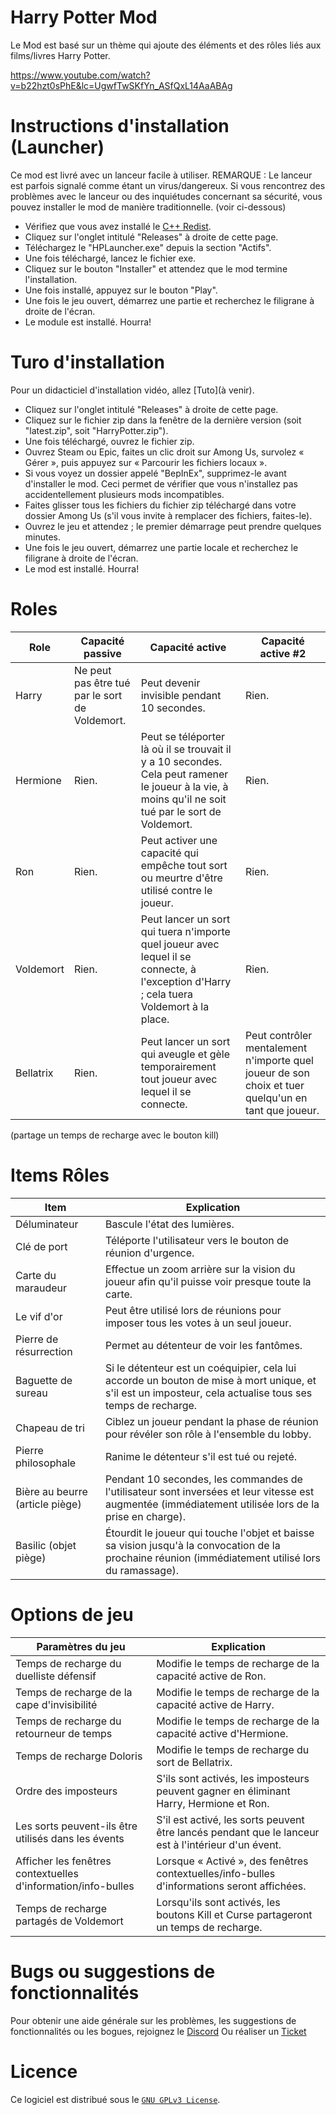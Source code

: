 # Harry Potter Mod
Le Mod est basé sur un thème qui ajoute des éléments et des rôles liés aux films/livres Harry Potter.

https://www.youtube.com/watch?v=b22hzt0sPhE&lc=UgwfTwSKfYn_ASfQxL14AaABAg

# Instructions d'installation (Launcher)

Ce mod est livré avec un lanceur facile à utiliser. REMARQUE : Le lanceur est parfois signalé comme étant un virus/dangereux. Si vous rencontrez des problèmes avec le lanceur ou des inquiétudes concernant sa sécurité, vous pouvez installer le mod de manière traditionnelle. (voir ci-dessous)

- Vérifiez que vous avez installé le [C++ Redist](https://aka.ms/vs/16/release/vc_redist.x86.exe).
- Cliquez sur l'onglet intitulé "Releases" à droite de cette page.
- Téléchargez le "HPLauncher.exe" depuis la section "Actifs".
- Une fois téléchargé, lancez le fichier exe.
- Cliquez sur le bouton "Installer" et attendez que le mod termine l'installation.
- Une fois installé, appuyez sur le bouton "Play".
- Une fois le jeu ouvert, démarrez une partie et recherchez le filigrane à droite de l'écran.
- Le module est installé. Hourra!

# Turo d'installation

Pour un didacticiel d'installation vidéo, allez [Tuto](à venir).

- Cliquez sur l'onglet intitulé "Releases" à droite de cette page.
- Cliquez sur le fichier zip dans la fenêtre de la dernière version (soit "latest.zip", soit "HarryPotter.zip").
- Une fois téléchargé, ouvrez le fichier zip.
- Ouvrez Steam ou Epic, faites un clic droit sur Among Us, survolez « Gérer », puis appuyez sur « Parcourir les fichiers locaux ».
- Si vous voyez un dossier appelé "BepInEx", supprimez-le avant d'installer le mod. Ceci permet de vérifier que vous n'installez pas accidentellement plusieurs mods incompatibles. 
- Faites glisser tous les fichiers du fichier zip téléchargé dans votre dossier Among Us (s'il vous invite à remplacer des fichiers, faites-le).
- Ouvrez le jeu et attendez ; le premier démarrage peut prendre quelques minutes.
- Une fois le jeu ouvert, démarrez une partie locale et recherchez le filigrane à droite de l'écran.
- Le mod est installé. Hourra!

# Roles

Role  | Capacité passive |  Capacité active  |  Capacité active #2
------------- | ------------- | ------------- | -------------
Harry  |  Ne peut pas être tué par le sort de Voldemort.  | Peut devenir invisible pendant 10 secondes.  | Rien.
Hermione  | Rien.  |  Peut se téléporter là où il se trouvait il y a 10 secondes. Cela peut ramener le joueur à la vie, à moins qu'il ne soit tué par le sort de Voldemort. |  Rien.
Ron  |  Rien.  | Peut activer une capacité qui empêche tout sort ou meurtre d'être utilisé contre le joueur. |  Rien.
Voldemort  |  Rien.  | Peut lancer un sort qui tuera n'importe quel joueur avec lequel il se connecte, à l'exception d'Harry ; cela tuera Voldemort à la place.  |  Rien.
Bellatrix  |  Rien.  | Peut lancer un sort qui aveugle et gèle temporairement tout joueur avec lequel il se connecte.  |  Peut contrôler mentalement n'importe quel joueur de son choix et tuer quelqu'un en tant que joueur.
(partage un temps de recharge avec le bouton kill)

# Items Rôles

Item  | Explication
------------- | -------------
Déluminateur |  Bascule l'état des lumières.
Clé de port | Téléporte l'utilisateur vers le bouton de réunion d'urgence.
Carte du maraudeur |  Effectue un zoom arrière sur la vision du joueur afin qu'il puisse voir presque toute la carte.
Le vif d'or |  Peut être utilisé lors de réunions pour imposer tous les votes à un seul joueur.
Pierre de résurrection |  Permet au détenteur de voir les fantômes.
Baguette de sureau |  Si le détenteur est un coéquipier, cela lui accorde un bouton de mise à mort unique, et s'il est un imposteur, cela actualise tous ses temps de recharge.
Chapeau de tri |  Ciblez un joueur pendant la phase de réunion pour révéler son rôle à l'ensemble du lobby.
Pierre philosophale |  Ranime le détenteur s'il est tué ou rejeté.
Bière au beurre (article piège) |  Pendant 10 secondes, les commandes de l'utilisateur sont inversées et leur vitesse est augmentée (immédiatement utilisée lors de la prise en charge).
Basilic (objet piège) |  Étourdit le joueur qui touche l'objet et baisse sa vision jusqu'à la convocation de la prochaine réunion (immédiatement utilisé lors du ramassage).

# Options de jeu

Paramètres du jeu | Explication
------------- | -------------
Temps de recharge du duelliste défensif |  Modifie le temps de recharge de la capacité active de Ron.
Temps de recharge de la cape d'invisibilité |  Modifie le temps de recharge de la capacité active de Harry.
Temps de recharge du retourneur de temps |  Modifie le temps de recharge de la capacité active d'Hermione.
Temps de recharge Doloris |  Modifie le temps de recharge du sort de Bellatrix.
Ordre des imposteurs | S'ils sont activés, les imposteurs peuvent gagner en éliminant Harry, Hermione et Ron.
Les sorts peuvent-ils être utilisés dans les évents | S'il est activé, les sorts peuvent être lancés pendant que le lanceur est à l'intérieur d'un évent.
Afficher les fenêtres contextuelles d'information/info-bulles |  Lorsque « Activé », des fenêtres contextuelles/info-bulles d'informations seront affichées.
Temps de recharge partagés de Voldemort |  Lorsqu'ils sont activés, les boutons Kill et Curse partageront un temps de recharge.

# Bugs ou suggestions de fonctionnalités
Pour obtenir une aide générale sur les problèmes, les suggestions de fonctionnalités ou les bogues, rejoignez le <a href="https://discord.com/invite/ad7aMevNMx" target="_blank">Discord</a>
Ou réaliser un [Ticket](https://github.com/AnthoYt/Royale-Us/issues/15)

# Licence
Ce logiciel est distribué sous le <a href="./LICENSE">`GNU GPLv3 License`</a>.
